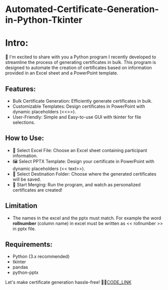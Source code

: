 # Automated-Certificate-Generation-in-Python-Tkinter
# Intro:

👋 I'm excited to share with you a Python program I recently developed to streamline the process of generating certificates in bulk. This program is designed to automate the creation of certificates based on information provided in an Excel sheet and a PowerPoint template.

## Features:
- Bulk Certificate Generation: Efficiently generate certificates in bulk.
- Customizable Templates: Design certificates in PowerPoint with dynamic placeholders (<<>>).
- User-Friendly: Simple and Easy-to-use GUI with tkinter for file selections.

## How to Use:
- 📂 Select Excel File: Choose an Excel sheet containing participant information.
- 🖼️ Select PPTX Template: Design your certificate in PowerPoint with dynamic placeholders (<< text>>).
- 📁 Select Destination Folder: Choose where the generated certificates will be saved.
- 🚀 Start Merging: Run the program, and watch as personalized certificates are created!

## Limitation
- The names in the excel and the pptx must match.
For example the word **rollnumber** (column name) in excel must be written as << rollnumber >> in pptx file.

## Requirements:
- Python (3.x recommended)
- tkinter
- pandas
- python-pptx

Let's make certificate generation hassle-free! 💼✨[CODE_LINK](https://github.com/vvs7722/Automated-Certificate-Generation-in-Python/blob/main/code/Certificate_Generator.py)
